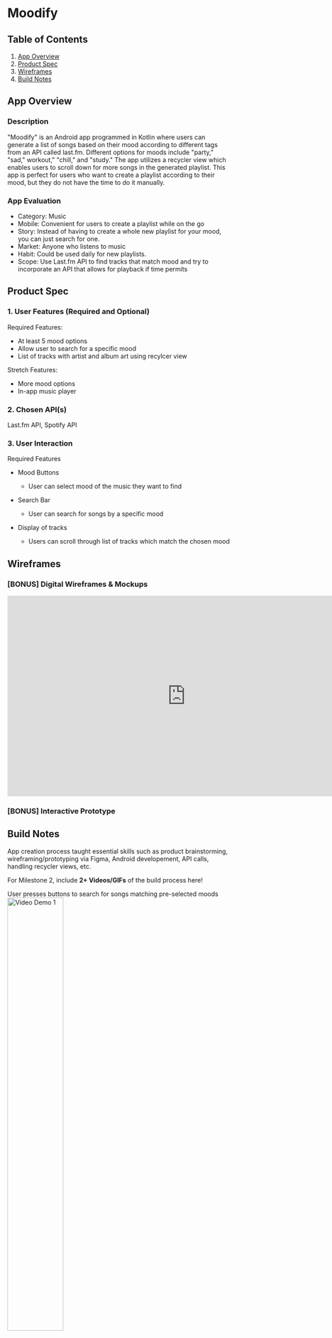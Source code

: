 # **Moodify**

## Table of Contents

1. [App Overview](#App-Overview)
1. [Product Spec](#Product-Spec)
1. [Wireframes](#Wireframes)
1. [Build Notes](#Build-Notes)

## App Overview

### Description 

"Moodify" is an Android app programmed in Kotlin where users can generate a list of songs based on their mood according to different tags from an API called last.fm. Different options for moods include "party," "sad," workout," "chill," and "study." The app utilizes a recycler view which enables users to scroll down for more songs in the generated playlist. This app is perfect for users who want to create a playlist according to their mood, but they do not have the time to do it manually.

### App Evaluation

<!-- Evaluation of your app across the following attributes -->

- Category: Music
- Mobile: Convenient for users to create a playlist while on the go
- Story: Instead of having to create a whole new playlist for your mood, you can just search for one.
- Market: Anyone who listens to music
- Habit: Could be used daily for new playlists.
- Scope: Use Last.fm API to find tracks that match mood and try to incorporate an API that allows for playback if time permits

## Product Spec

### 1. User Features (Required and Optional)

Required Features:

- At least 5 mood options
- Allow user to search for a specific mood
- List of tracks with artist and album art using recylcer view

Stretch Features:

- More mood options
- In-app music player

### 2. Chosen API(s)

Last.fm API, Spotify API

### 3. User Interaction

Required Features

- Mood Buttons
  - User can select mood of the music they want to find

- Search Bar
    - User can search for songs by a specific mood

- Display of tracks
  - Users can scroll through list of tracks which match the chosen mood


## Wireframes
### [BONUS] Digital Wireframes & Mockups

<!-- Add picture of your hand sketched wireframes in this section -->
<iframe style="border: 1px solid rgba(0, 0, 0, 0.1);" width="800" height="450" src="https://embed.figma.com/design/PHm1Ml9gHi2jXrKmBFdbv9/AND-101-Pod-4-App-Prototype?node-id=0-1&embed-host=share" allowfullscreen></iframe> 


### [BONUS] Interactive Prototype

## Build Notes

App creation process taught essential skills such as product brainstorming, wireframing/prototyping via Figma, Android developement, API calls, handling recycler views, etc.     

For Milestone 2, include **2+ Videos/GIFs** of the build process here!

User presses buttons to search for songs matching pre-selected moods
<img src='capstonedemo1.gif' title='Video Demo 1' width='50%' alt='Video Demo 1' />

User manually searches for songs using the search bar
<img src='capstonedemo2.gif' title='Video Demo 2' width='50%' alt='Video Demo 2' />


## License

Copyright 2025 Juhi Trivedi, Sophia Lu, Luniva Joshi, Kasish Jain

Licensed under the Apache License, Version 2.0 (the "License");
you may not use this file except in compliance with the License.
You may obtain a copy of the License at

    http://www.apache.org/licenses/LICENSE-2.0

Unless required by applicable law or agreed to in writing, software
distributed under the License is distributed on an "AS IS" BASIS,
WITHOUT WARRANTIES OR CONDITIONS OF ANY KIND, either express or implied.
See the License for the specific language governing permissions and
limitations under the License.
